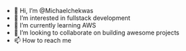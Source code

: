 - 👋 Hi, I’m @Michaelchekwas
- 👀 I’m interested in fullstack development
- 🌱 I’m currently learning AWS
- 💞️ I’m looking to collaborate on building awesome projects 
- 📫 How to reach me 

<!---
Michaelchekwas/Michaelchekwas is a ✨ special ✨ repository because its `README.md` (this file) appears on your GitHub profile.
You can click the Preview link to take a look at your changes.
--->
